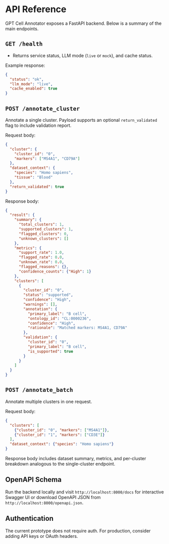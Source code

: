 # API Reference

GPT Cell Annotator exposes a FastAPI backend. Below is a summary of the main endpoints.

## `GET /health`
- Returns service status, LLM mode (`live` or `mock`), and cache status.

Example response:
```json
{
  "status": "ok",
  "llm_mode": "live",
  "cache_enabled": true
}
```

## `POST /annotate_cluster`
Annotate a single cluster. Payload supports an optional `return_validated` flag to include validation report.

Request body:
```json
{
  "cluster": {
    "cluster_id": "0",
    "markers": ["MS4A1", "CD79A"]
  },
  "dataset_context": {
    "species": "Homo sapiens",
    "tissue": "Blood"
  },
  "return_validated": true
}
```

Response body:
```json
{
  "result": {
    "summary": {
      "total_clusters": 1,
      "supported_clusters": 1,
      "flagged_clusters": 0,
      "unknown_clusters": []
    },
    "metrics": {
      "support_rate": 1.0,
      "flagged_rate": 0.0,
      "unknown_rate": 0.0,
      "flagged_reasons": {},
      "confidence_counts": {"High": 1}
    },
    "clusters": [
      {
        "cluster_id": "0",
        "status": "supported",
        "confidence": "High",
        "warnings": [],
        "annotation": {
          "primary_label": "B cell",
          "ontology_id": "CL:0000236",
          "confidence": "High",
          "rationale": "Matched markers: MS4A1, CD79A"
        },
        "validation": {
          "cluster_id": "0",
          "primary_label": "B cell",
          "is_supported": true
        }
      }
    ]
  }
}
```

## `POST /annotate_batch`
Annotate multiple clusters in one request.

Request body:
```json
{
  "clusters": [
    {"cluster_id": "0", "markers": ["MS4A1"]},
    {"cluster_id": "1", "markers": ["CD3E"]}
  ],
  "dataset_context": {"species": "Homo sapiens"}
}
```

Response body includes dataset summary, metrics, and per-cluster breakdown analogous to the single-cluster endpoint.

## OpenAPI Schema
Run the backend locally and visit `http://localhost:8000/docs` for interactive Swagger UI or download OpenAPI JSON from `http://localhost:8000/openapi.json`.

## Authentication
The current prototype does not require auth. For production, consider adding API keys or OAuth headers.

